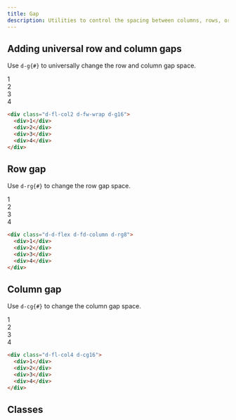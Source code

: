 ```yaml
---
title: Gap
description: Utilities to control the spacing between columns, rows, or both.
---
```


## Adding universal row and column gaps

Use `d-g{#}` to universally change the row and column gap space.

<code-well-header class="d-p24 d-bgc-purple-100 d-bgo50" custom>
  <div class="d-fl-col2 d-fw-wrap d-g16 d-p16 d-hmn216 d-bar8 d-bgc-purple-100">
    <div class="d-fl-center d-p16 d-bgc-purple-300 d-bar4 d-fs-300 d-fw-bold">1</div>
    <div class="d-fl-center d-p16 d-bgc-purple-300 d-bar4 d-fs-300 d-fw-bold">2</div>
    <div class="d-fl-center d-p16 d-bgc-purple-300 d-bar4 d-fs-300 d-fw-bold">3</div>
    <div class="d-fl-center d-p16 d-bgc-purple-300 d-bar4 d-fs-300 d-fw-bold">4</div>
  </div>
</code-well-header>

```html
<div class="d-fl-col2 d-fw-wrap d-g16">
  <div>1</div>
  <div>2</div>
  <div>3</div>
  <div>4</div>
</div>
```

## Row gap

Use `d-rg{#}` to change the row gap space.

<code-well-header class="d-p24 d-bgc-green-100 d-bgo50" custom>
  <div class="d-d-flex d-fd-column d-rg8 d-p16 d-bar8 d-bgc-green-100">
    <div class="d-fl-center d-p16 d-bgc-green-200 d-bar4 d-fs-300 d-fw-bold">1</div>
    <div class="d-fl-center d-p16 d-bgc-green-200 d-bar4 d-fs-300 d-fw-bold">2</div>
    <div class="d-fl-center d-p16 d-bgc-green-200 d-bar4 d-fs-300 d-fw-bold">3</div>
    <div class="d-fl-center d-p16 d-bgc-green-200 d-bar4 d-fs-300 d-fw-bold">4</div>
  </div>
</code-well-header>

```html
<div class="d-d-flex d-fd-column d-rg8">
  <div>1</div>
  <div>2</div>
  <div>3</div>
  <div>4</div>
</div>
```

## Column gap

Use `d-cg{#}` to change the column gap space.

<code-well-header class="d-p24 d-bgc-green-100 d-bgo50" custom>
  <div class="d-fl-col4 d-cg16 d-p16 d-bar8 d-bgc-green-100">
    <div class="d-fl-center d-p16 d-bgc-green-200 d-bar4 d-fs-300 d-fw-bold">1</div>
    <div class="d-fl-center d-p16 d-bgc-green-200 d-bar4 d-fs-300 d-fw-bold">2</div>
    <div class="d-fl-center d-p16 d-bgc-green-200 d-bar4 d-fs-300 d-fw-bold">3</div>
    <div class="d-fl-center d-p16 d-bgc-green-200 d-bar4 d-fs-300 d-fw-bold">4</div>
  </div>
</code-well-header>

```html
<div class="d-fl-col4 d-cg16">
  <div>1</div>
  <div>2</div>
  <div>3</div>
  <div>4</div>
</div>
```

<script setup>
  import { directions, values } from '@data/gap.json';
</script>

## Classes

<div class="d-h464 d-of-y-scroll d-bb d-bc-black-200">
  <utility-class-table>
    <template #content>
      <tbody v-for="dir in directions">
        <tr v-for="{ output: rem, value: px } in values">
          <th scope="row" class="d-code--sm d-fc-purple-400">
            <span v-if="dir === 'both'">.d-g{{ px }}</span>
            <span v-else-if="dir === 'column'">.d-cg{{ px }}</span>
            <span v-else-if="dir === 'row'">.d-rg{{ px }}</span>
          </th>
          <td class="d-code--sm">
            <span v-if="dir !== 'both'">{{ dir }}-gap: {{ rem }}</span>
            <span v-else>gap: {{ rem }}</span>
          </td>
        </tr>
      </tbody>
    </template>
  </utility-class-table>
</div>
